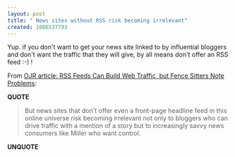 ```yaml
---
layout: post
title: " News sites without RSS risk becoming irrelevant"
created: 1086537793
---
```

Yup. if you don't want to get your news site linked to by influential bloggers and don't want the traffic that they will give, by all means don't offer an RSS feed :-) !

From <a href="http://ojr.org/ojr/technology/1086293132.php">OJR article: RSS Feeds Can Build Web Traffic, but Fence Sitters Note Problems</a>:
<p><strong>QUOTE</strong></p><blockquote>But news sites that don't offer even a front-page headline feed in this online universe risk becoming irrelevant not only to bloggers who can drive traffic with a mention of a story but to increasingly savvy news consumers like Miller who want control.</blockquote><p><strong>UNQUOTE</strong></p>


